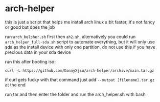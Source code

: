 # arch-helper
this is just a script that helps me install arch linux a bit faster, it's not fancy or good but does the job

run ``arch_helpher.sh`` first then ``ah2.sh``, alternatively you could run ``arch_helper_full-sda.sh`` script to automate everything, but it will only use sda as the install device with only one partition, do not use this if you have precious data in your sda device

run this after booting iso:

``curl -L https://github.com/DannyXjsu/arch-helper/archive/main.tar.gz``

if curl gets fucky with that command just add `--output [filename].tar.gz` at the end

run tar and then enter the folder and run the arch_helper.sh with bash
